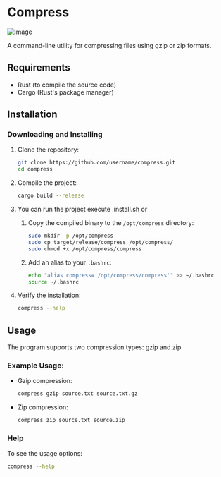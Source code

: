 # Compress

![image](https://github.com/lucatsf/compress/assets/18267941/d006f553-3c95-4c0b-917c-dd8921fbf60f)


A command-line utility for compressing files using gzip or zip formats.

## Requirements

- Rust (to compile the source code)
- Cargo (Rust's package manager)

## Installation

### Downloading and Installing

1. Clone the repository:

    ```sh
    git clone https://github.com/username/compress.git
    cd compress
    ```

2. Compile the project:

    ```sh
    cargo build --release
    ```

3. You can run the project execute .install.sh or 
    1. Copy the compiled binary to the `/opt/compress` directory:

        ```sh
        sudo mkdir -p /opt/compress
        sudo cp target/release/compress /opt/compress/
        sudo chmod +x /opt/compress/compress
        ```

    2. Add an alias to your `.bashrc`:

        ```sh
        echo "alias compress='/opt/compress/compress'" >> ~/.bashrc
        source ~/.bashrc
        ```

5. Verify the installation:

    ```sh
    compress --help
    ```

## Usage

The program supports two compression types: gzip and zip.

### Example Usage:

- Gzip compression:

    ```sh
    compress gzip source.txt source.txt.gz
    ```

- Zip compression:

    ```sh
    compress zip source.txt source.zip
    ```

### Help

To see the usage options:

```sh
compress --help
